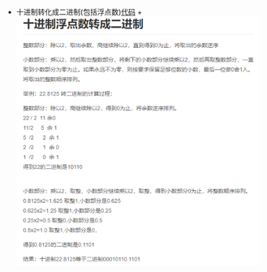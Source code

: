 + 十进制转化成二进制(包括浮点数)[代码](https://github.com/jikwjjw/Java_Mask/blob/mask/BinDecimal.java)
  +![浮点数转换](https://github.com/jikwjjw/Java_Mask/blob/mask/pic/%E5%8D%81%E8%BF%9B%E5%88%B6%E8%BD%AC%E5%8C%96%E6%88%90%E4%BA%8C%E8%BF%9B%E5%88%B6.png)
  

